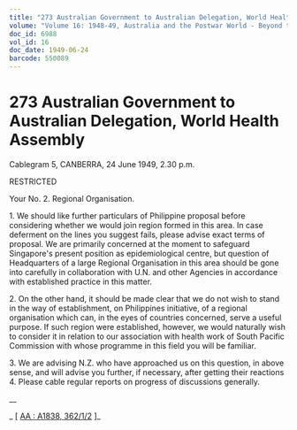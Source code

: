 ```yaml
---
title: "273 Australian Government to Australian Delegation, World Health Assembly"
volume: "Volume 16: 1948-49, Australia and the Postwar World - Beyond the Region"
doc_id: 6988
vol_id: 16
doc_date: 1949-06-24
barcode: 550089
---
```


# 273 Australian Government to Australian Delegation, World Health Assembly

Cablegram 5, CANBERRA, 24 June 1949, 2.30 p.m.

RESTRICTED

Your No. 2. Regional Organisation.

1\. We should like further particulars of Philippine proposal before considering whether we would join region formed in this area. In case deferment on the lines you suggest fails, please advise exact terms of proposal. We are primarily concerned at the moment to safeguard Singapore's present position as epidemiological centre, but question of Headquarters of a large Regional Organisation in this area should be gone into carefully in collaboration with U.N. and other Agencies in accordance with established practice in this matter.

2\. On the other hand, it should be made clear that we do not wish to stand in the way of establishment, on Philippines initiative, of a regional organisation which can, in the eyes of countries concerned, serve a useful purpose. If such region were established, however, we would naturally wish to consider it in relation to our association with health work of South Pacific Commission with whose programme in this field you will be familiar.

3\. We are advising N.Z. who have approached us on this question, in above sense, and will advise you further, if necessary, after getting their reactions 4. Please cable regular reports on progress of discussions generally.

__

_ [ [AA : A1838, 362/1/2](http://www.naa.gov.au/cgi-bin/Search?O=I&Number=550089) ]_
